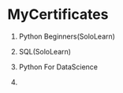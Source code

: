 # MyCertificates

1. Python Beginners(SoloLearn)

2. SQL(SoloLearn)

3. Python For DataScience

4. 
